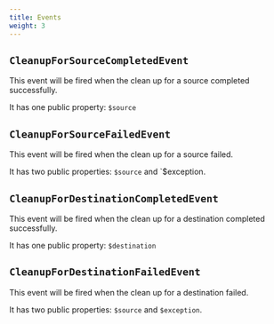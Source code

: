 ```yaml
---
title: Events
weight: 3
---
```


## `CleanupForSourceCompletedEvent`

This event will be fired when the clean up for a source completed successfully.

It has one public property: `$source`

## `CleanupForSourceFailedEvent`

This event will be fired when the clean up for a source failed.

It has two public properties: `$source` and `$exception.

## `CleanupForDestinationCompletedEvent`

This event will be fired when the clean up for a destination completed successfully.

It has one public property: `$destination`

## `CleanupForDestinationFailedEvent`

This event will be fired when the clean up for a destination failed.

It has two public properties: `$source` and `$exception`.
